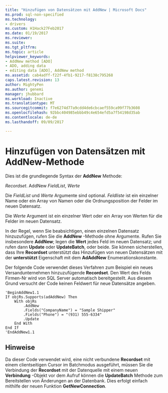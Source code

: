 ```yaml
---
title: "Hinzufügen von Datensätzen mit AddNew | Microsoft Docs"
ms.prod: sql-non-specified
ms.technology:
- drivers
ms.custom: H1Hack27Feb2017
ms.date: 01/19/2017
ms.reviewer: 
ms.suite: 
ms.tgt_pltfrm: 
ms.topic: article
helpviewer_keywords:
- AddNew method [ADO]
- ADO, adding data
- editing data [ADO], AddNew method
ms.assetid: cab4adff-f22f-4fb1-9217-f8138c795268
caps.latest.revision: 13
author: MightyPen
ms.author: genemi
manager: jhubbard
ms.workload: Inactive
ms.translationtype: MT
ms.sourcegitcommit: f7e6274d77a9cdd4de6cbcaef559ca99f77b3608
ms.openlocfilehash: 92bbc404985ebbb49c4e654efd5a7f54198d35ab
ms.contentlocale: de-de
ms.lasthandoff: 09/09/2017

---
```

# <a name="adding-records-using-addnew-method"></a>Hinzufügen von Datensätzen mit AddNew-Methode
Dies ist die grundlegende Syntax der **AddNew** Methode:

 *Recordset*. AddNew *FieldList*, *Werte*

 Die *FieldList* und *Werte* Argumente sind optional. *Feldliste* ist ein einzelner Name oder ein Array von Namen oder die Ordnungsposition der Felder im neuen Datensatz.

 Die *Werte* Argument ist ein einzelner Wert oder ein Array von Werten für die Felder im neuen Datensatz.

 In der Regel, wenn Sie beabsichtigen, einen einzelnen Datensatz hinzuzufügen, rufen Sie die **AddNew** -Methode ohne Argumente. Rufen Sie insbesondere **AddNew**; legen die **Wert** jedes Feld im neuen Datensatz; und rufen dann **Update** oder **UpdateBatch**, oder beide. Sie können sicherstellen, dass Ihre **Recordset** unterstützt das Hinzufügen von neuen Datensätzen mit der **unterstützt** Eigenschaft mit dem **AdAddNew** Enumerationskonstante.

 Der folgende Code verwendet dieses Verfahren zum Beispiel ein neues Versandunternehmen hinzuzufügende **Recordset**. Den Wert des Felds Firmen-Nr wird von SQL Server automatisch bereitgestellt. Aus diesem Grund versucht der Code keinen Feldwert für neue Datensätze angeben.

```
'BeginAddNew1.1
If objRs.Supports(adAddNew) Then
    With objRs
        .AddNew
        .Fields("CompanyName") = "Sample Shipper"
        .Fields("Phone") = "(931) 555-6334"
        .Update
    End With
End If
'EndAddNew1.1
```

## <a name="remarks"></a>Hinweise
 Da dieser Code verwendet wird, eine nicht verbundene **Recordset** mit einem clientseitigen Cursor im Batchmodus ausgeführt, müssen Sie die Verbindung der **Recordset** mit der Datenquelle mit einem neuen **Verbindung** -Objekt vor dem Aufruf können die **UpdateBatch** Methode zum Bereitstellen von Änderungen an der Datenbank. Dies erfolgt einfach mithilfe der neuen Funktion **GetNewConnection**.

